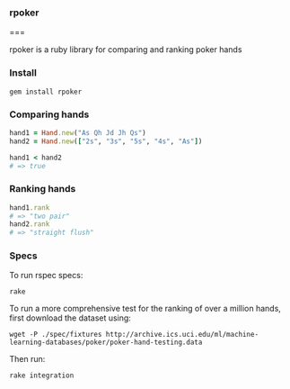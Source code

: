 ### rpoker
===

rpoker is a ruby library for comparing and ranking poker hands

### Install

```
gem install rpoker
```

### Comparing hands

```ruby
hand1 = Hand.new("As Qh Jd Jh Qs")
hand2 = Hand.new(["2s", "3s", "5s", "4s", "As"])

hand1 < hand2
# => true
```

### Ranking hands

```ruby
hand1.rank
# => "two pair"
hand2.rank
# => "straight flush"
```
### Specs

To run rspec specs:
```
rake
```

To run a more comprehensive test for the ranking of over a million hands, first download the dataset using:

```
wget -P ./spec/fixtures http://archive.ics.uci.edu/ml/machine-learning-databases/poker/poker-hand-testing.data
```

Then run:
```
rake integration
````
